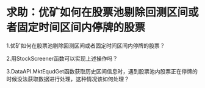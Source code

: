 # 求助：优矿如何在股票池剔除回测区间或者固定时间区间内停牌的股票

1.优矿如何在股票池剔除回测区间或者固定时间区间内停牌的股票？

2.用StockScreener函数可以实现上述操作吗？

3.DataAPI.MktEqudGet函数获取历史区间信息时，遇到股票池内股票正在停牌的时候没法获取数据进行处理，这种情况该如何处理？
